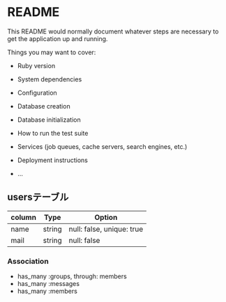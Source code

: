 # README

This README would normally document whatever steps are necessary to get the
application up and running.

Things you may want to cover:

* Ruby version

* System dependencies

* Configuration

* Database creation

* Database initialization

* How to run the test suite

* Services (job queues, cache servers, search engines, etc.)

* Deployment instructions

* ...

## usersテーブル

|column|Type|Option|
|------|----|------|
|name|string|null: false, unique: true|
|mail|string|null: false|

### Association
- has_many :groups, through: members
- has_many :messages
- has_many :members


